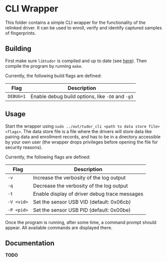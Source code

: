 # CLI Wrapper
This folder contains a simple CLI wrapper for the functionality of the relinked
driver. It can be used to enroll, verify and identify captured samples of fingerprints.

## Building
First make sure `libtudor` is compiled and up to date (see
[here](../libtudor/README.md)). Then compile the program by running `make`. 

Currently, the following build flags are defined:

Flag | Description
----- | ---------------------------
`DEBUG=1` | Enable debug build options, like `-O0` and `-g3`

## Usage
Start the wrapper using `sudo ../out/tudor_cli <path to data store file> <flags>`. The
data store file is a file where the drivers will store data like pairing data
and enrollment records, and has to be in a directory accessible by your own user
(the wrapper drops privileges before opening the file for security reasons).

Currently, the following flags are defined:

Flag | Description
----- | ---------------------------
`-v` | Increase the verbosity of the log output
`-q` | Decrease the verbosity of the log output
`-t` | Enable display of driver debug trace messages
`-V <vid>` | Set the sensor USB VID (default: 0x06cb)
`-P <pid>` | Set the sensor USB PID (default: 0x00be)

Once the program is running, after some time, a command prompt should appear.
All available commands are displayed there.

## Documentation
**TODO**